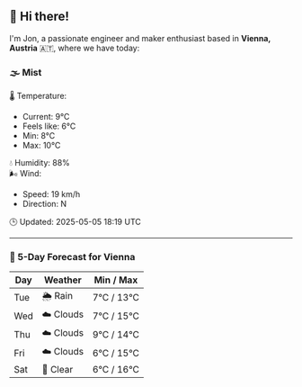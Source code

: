 ## 👋 Hi there!

I'm Jon, a passionate engineer and maker enthusiast based in **Vienna, Austria** 🇦🇹, where we have today:

### 🌫️ Mist 

🌡️ Temperature: 
* Current: 9°C
* Feels like: 6°C
* Min: 8°C 
* Max: 10°C  

💧 Humidity: 88%  
🌬️ Wind: 
* Speed: 19 km/h 
* Direction: N  

🕒 Updated: 2025-05-05 18:19 UTC

---

### 📅 5-Day Forecast for Vienna

| Day | Weather | Min / Max |
|-----|---------|------------|
| Tue | 🌦️ Rain | 7°C / 13°C |
| Wed | ☁️ Clouds | 7°C / 15°C |
| Thu | ☁️ Clouds | 9°C / 14°C |
| Fri | ☁️ Clouds | 6°C / 15°C |
| Sat | 🌙 Clear | 6°C / 16°C |
